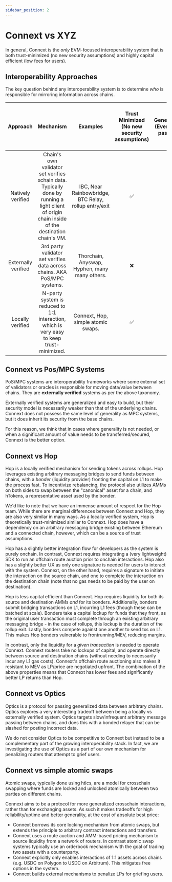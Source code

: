 ```yaml
---
sidebar_position: 2
---
```


# Connext vs XYZ

In general, Connext is the *only* EVM-focused interoperability system that is both trust-minimized (no new security assumptions) and highly capital efficient (low fees for users).

## Interoperability Approaches

The key question behind any interoperability system is to determine *who* is responsible for mirroring information across chains.

|       Approach      |                                                                     Mechanism                                                                    |                        Examples                       | Trust Minimized (No new security assumptions) | Generalized (Event data passing) | Cheap/fast, easy to build, & easy to extend to more systems |
|:-------------------:|:------------------------------------------------------------------------------------------------------------------------------------------------:|:-----------------------------------------------------:|:---------------------------------------------:|:--------------------------------:|:-----------------------------------------------------------:|
| Natively verified   | Chain's own validator set verifies xchain data.  Typically done by running a light client of origin chain inside of the destination chain's VM.  | IBC, Near Rainbowbridge, BTC Relay, rollup entry/exit |                       ✅                       |                 ✅                |                              ❌                              |
| Externally verified | 3rd party validator set verifies data across chains. AKA PoS/MPC systems.                                                                        | Thorchain, Anyswap, Hyphen, many many others.         |                       ❌                       |                 ✅                |                              ✅                              |
| Locally verified    | N-party system is reduced to 1:1 interaction, which is very easy to keep trust-minimized.                                                        | Connext, Hop, simple atomic swaps.                    |                       ✅                       |                 ❌                |                              ✅                              |

## Connext vs Pos/MPC Systems

PoS/MPC systems are interoperability frameworks where some external set of validators or oracles is responsible for moving data/value between chains. They are **externally verified** systems as per the above taxonomy.

Externally verified systems are generalized and easy to build, but their security model is necessarily weaker than that of the underlying chains. Connext does not possess the same level of generality as MPC systems, but it does inherit its security from the base chains.

For this reason, we think that in cases where generality is not needed, or when a significant amount of value needs to be transferred/secured, Connext is the better option.

## Connext vs Hop

Hop is a locally verified mechanism for sending tokens across rollups. Hop leverages existing arbitrary messaging bridges to send funds between chains, with a *bonder* (liquidity provider) fronting the capital on L1 to make the process fast. To incentivize rebalancing, the protocol also utilizes AMMs on both sides to swap between the "canonical" asset for a chain, and hTokens, a representative asset used by the bonder.

We'd like to note that we have an immense amount of respect for the Hop team. While there are marginal differences between Connext and Hop, they are also very similar in many ways. As a locally verified system, Hop is theoretically trust-minimized similar to Connext. Hop does have a dependency on an arbitrary messaging bridge existing between Ethereum and a connected chain, however, which can be a source of trust assumptions. 

Hop has a slightly better integration flow for developers as the system is purely onchain. In contrast, Connext requires integrating a (very lightweight) SDK to run an offchain route auction prior to onchain interactions. Hop also has a slightly better UX as only one signature is needed for users to interact with the system. Connext, on the other hand, requires a signature to initiate the interaction on the source chain, and one to complete the interaction on the destination chain (note that no gas needs to be paid by the user on destination).

Hop is less capital efficient than Connext. Hop requires liquidity for both its source and destination AMMs *and* for its bonders. Additionally, bonders submit bridging transactions on L1, incurring L1 fees (though these can be batched at scale). Bonders take a capital lockup for funds that they front, as the original user transaction must complete through an existing arbitrary messaging bridge - in the case of rollups, this lockup is the duration of the rollup exit. Lastly, bonders compete against one another to send txs on L1. This makes Hop bonders vulnerable to frontrunning/MEV, reducing margins.

In contrast, only the liquidity for a *given transaction* is needed to operate Connext. Connext routers take no lockups of capital, and operate directly between source and destination chains (without needing to necessarily incur any L1 gas costs). Connext's offchain route auctioning also makes it resistant to MEV as LP/price are negotiated upfront. The combination of the above properties means that Connext has lower fees and significantly better LP returns than Hop.

## Connext vs Optics

Optics is a protocol for passing generalized data between arbitrary chains. Optics explores a very interesting tradeoff between being a locally vs externally verified system. Optics targets slow/infrequent arbitrary message passing between chains, and does this with a bonded relayer that can be slashed for posting incorrect data.

We do not consider Optics to be competitive to Connext but instead to be a complementary part of the growing interoperability stack. In fact, we are investigating the use of Optics as a part of our own mechanism for penalizing routers that attempt to grief users.

## Connext vs simple atomic swaps

Atomic swaps, typically done using htlcs, are a model for crosschain swapping where funds are locked and unlocked atomically between two parties on different chains.

Connext aims to be a protocol for more generalized crosschain interactions, rather than for exchanging assets. As such it makes tradeoffs for high reliability/uptime and better generality, at the cost of absolute best price:
- Connext borrows its core locking mechanism from atomic swaps, but extends the principle to arbitrary contract interactions and transfers.
- Connext uses a route auction and AMM-based pricing mechanism to source liquidity from a network of routers. In contrast atomic swap systems typically use an orderbook mechanism with the goal of trading two assets with a counterparty.
- Connext explicitly only enables interactions of 1:1 assets across chains (e.g. USDC on Polygon to USDC on Arbitrum). This mitigates free options in the system.
- Connext builds external mechanisms to penalize LPs for griefing users.